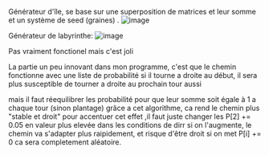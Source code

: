 Générateur d'île, se base sur une superposition de matrices et leur somme et un système de seed (graines) .
![image](https://github.com/DanmakuGecko/Procedural-map/assets/72706524/0e8b9108-eb41-4cca-8d3d-12b0fa9d8699)


Générateur de labyrinthe:
![image](https://github.com/DanmakuGecko/Procedural-map/assets/72706524/bd14cd6e-5434-4e5f-801b-65ac32ecffee)

Pas vraiment fonctionel mais c'est joli


La partie un peu innovant dans mon programme, c'est que le chemin fonctionne avec une liste de probabilité
si il tourne a droite au début, il sera plus susceptible de tourner a droite au prochain tour aussi

mais il faut réequilibrer les probabilité pour que leur somme soit égale à 1 a chaque tour (sinon plantage)
grâce a cet algorithme, ca rend le chemin plus "stable et droit"
pour accentuer cet effet ,il faut juste changer les  P[2] += 0.05 en valeur plus elevée dans les conditions de dirr
si on l'augmente, le chemin va s'adapter plus raipidement, et risque d'être droit 
si on met P[i] += 0 ca sera completement aléatoire.
